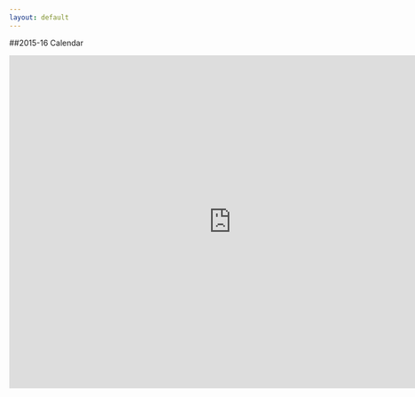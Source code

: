 ```yaml
---
layout: default
---
```

##2015-16 Calendar
<center>
<iframe src="https://www.google.com/calendar/embed?src=alridah.org_esmdis0iinigahga1gjtd8ebko%40group.calendar.google.com&ctz=America/Los_Angeles" style="border: 0" width="800" height="600" scrolling="yes"></iframe>
